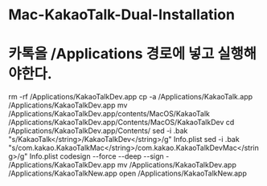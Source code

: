 # Mac-KakaoTalk-Dual-Installation

# 카톡을 /Applications 경로에 넣고 실행해야한다. 
rm -rf /Applications/KakaoTalkDev.app
cp -a /Applications/KakaoTalk.app /Applications/KakaoTalkDev.app
mv /Applications/KakaoTalkDev.app/contents/MacOS/KakaoTalk /Applications/KakaoTalkDev.app/Contents/MacOS/KakaoTalkDev
cd /Applications/KakaoTalkDev.app/Contents/
sed -i .bak "s/KakaoTalk<\/string>/KakaoTalkDev<\/string>/g" Info.plist
sed -i .bak "s/com.kakao.KakaoTalkMac<\/string>/com.kakao.KakaoTalkDevMac<\/string>/g" Info.plist
codesign --force --deep --sign - /Applications/KakaoTalkDev.app
mv /Applications/KakaoTalkDev.app /Applications/KakaoTalkNew.app
open /Applications/KakaoTalkNew.app

